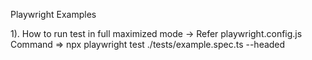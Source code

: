 Playwright Examples


1). How to run test in full maximized mode -> Refer playwright.config.js
Command => npx playwright test ./tests/example.spec.ts --headed  
